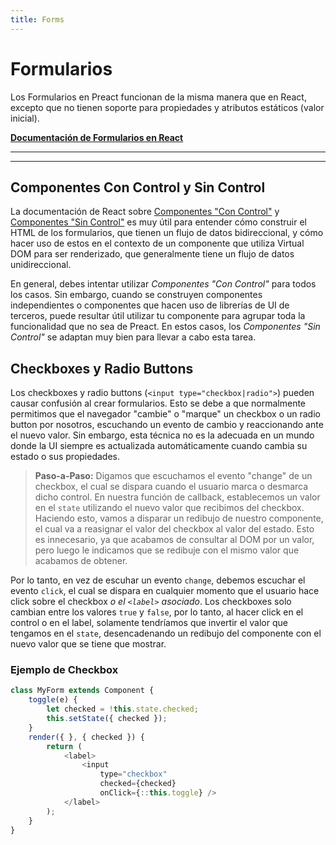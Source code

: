 ```yaml
---
title: Forms
---
```


# Formularios

Los Formularios en Preact funcionan de la misma manera que en React, excepto que no tienen soporte para propiedades y atributos estáticos (valor inicial).

**[Documentación de Formularios en React](https://facebook.github.io/react/docs/forms.html)**

---

<div><toc></toc></div>

---

## Componentes Con Control y Sin Control

La documentación de React sobre [Componentes "Con Control"](https://facebook.github.io/react/docs/forms.html#controlled-components) y [Componentes "Sin Control"](https://facebook.github.io/react/docs/forms.html#uncontrolled-components) es muy útil para entender cómo construir el HTML de los formularios, que tienen un flujo de datos bidireccional, y cómo hacer uso de estos en el contexto de un componente que utiliza Virtual DOM para ser renderizado, que generalmente tiene un flujo de datos unidireccional.

En general, debes intentar utilizar _Componentes "Con Control"_ para todos los casos. Sin embargo, cuando se construyen componentes independientes o componentes que hacen uso de librerías de UI de terceros, puede resultar útil utilizar tu componente para agrupar toda la funcionalidad que no sea de Preact. En estos casos, los _Componentes "Sin Control"_ se adaptan muy bien para llevar a cabo esta tarea.


## Checkboxes y Radio Buttons

Los checkboxes y radio buttons (`<input type="checkbox|radio">`) pueden causar confusión al crear formularios. Esto se debe a que normalmente permitimos que el navegador "cambie" o "marque" un checkbox o un radio button por nosotros, escuchando un evento de cambio y reaccionando ante el nuevo valor. Sin embargo, esta técnica no es la adecuada en un mundo donde la UI siempre es actualizada automáticamente cuando cambia su estado o sus propiedades.

> **Paso-a-Paso:** Digamos que escuchamos el evento "change" de un checkbox, el cual se dispara cuando el usuario marca o desmarca dicho control. En nuestra función de callback, establecemos un valor en el `state` utilizando el nuevo valor que recibimos del checkbox. Haciendo esto, vamos a disparar un redibujo de nuestro componente, el cual va a reasignar el valor del checkbox al valor del estado. Esto es innecesario, ya que acabamos de consultar al DOM por un valor, pero luego le indicamos que se redibuje con el mismo valor que acabamos de obtener.

Por lo tanto, en vez de escuhar un evento `change`, debemos escuchar el evento `click`, el cual se dispara en cualquier momento que el usuario hace click sobre el checkbox _o el `<label>` asociado_. Los checkboxes solo cambian entre los valores `true` y `false`, por lo tanto, al hacer click en el control o en el label, solamente tendríamos que invertir el valor que tengamos en el `state`, desencadenando un redibujo del componente con el nuevo valor que se tiene que mostrar.

### Ejemplo de Checkbox

```js
class MyForm extends Component {
    toggle(e) {
        let checked = !this.state.checked;
        this.setState({ checked });
    }
    render({ }, { checked }) {
        return (
            <label>
                <input
                    type="checkbox"
                    checked={checked}
                    onClick={::this.toggle} />
            </label>
        );
    }
}
```
